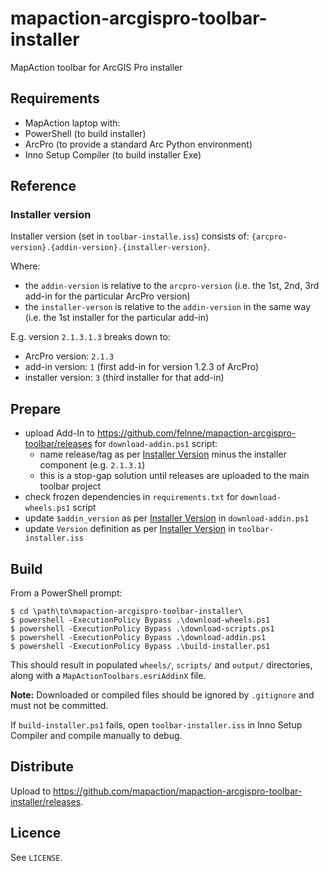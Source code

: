 # mapaction-arcgispro-toolbar-installer

MapAction toolbar for ArcGIS Pro installer

## Requirements

- MapAction laptop with:
- PowerShell (to build installer)
- ArcPro (to provide a standard Arc Python environment)
- Inno Setup Compiler (to build installer Exe)

## Reference

### Installer version

Installer version (set in `toolbar-installe.iss`) consists of: `{arcpro-version}.{addin-version}.{installer-version}`.

Where:

- the `addin-version` is relative to the `arcpro-version` (i.e. the 1st, 2nd, 3rd add-in for the particular ArcPro version)
- the `installer-verson` is relative to the `addin-version` in the same way (i.e. the 1st installer for the particular add-in)

E.g. version `2.1.3.1.3` breaks down to:

- ArcPro version: `2.1.3`
- add-in version: `1` (first add-in for version 1.2.3 of ArcPro)
- installer version: `3` (third installer for that add-in)

## Prepare

- upload Add-In to https://github.com/felnne/mapaction-arcgispro-toolbar/releases for `download-addin.ps1` script:
    - name release/tag as per [Installer Version](#installer-version) minus the installer component (e.g. `2.1.3.1`)
    - this is a stop-gap solution until releases are uploaded to the main toolbar project
- check frozen dependencies in `requirements.txt` for `download-wheels.ps1` script
- update `$addin_version` as per [Installer Version](#installer-version) in `download-addin.ps1`
- update `Version` definition as per [Installer Version](#installer-version) in `toolbar-installer.iss`

## Build

From a PowerShell prompt:

```
$ cd \path\to\mapaction-arcgispro-toolbar-installer\
$ powershell -ExecutionPolicy Bypass .\download-wheels.ps1
$ powershell -ExecutionPolicy Bypass .\download-scripts.ps1
$ powershell -ExecutionPolicy Bypass .\download-addin.ps1
$ powershell -ExecutionPolicy Bypass .\build-installer.ps1
```

This should result in populated `wheels/`, `scripts/` and `output/` directories, along with a `MapActionToolbars.esriAddinX` file.

**Note:** Downloaded or compiled files should be ignored by `.gitignore` and must not be committed.

If `build-installer.ps1` fails, open `toolbar-installer.iss` in Inno Setup Compiler and compile manually to debug.

## Distribute

Upload to https://github.com/mapaction/mapaction-arcgispro-toolbar-installer/releases.

## Licence

See `LICENSE`.
